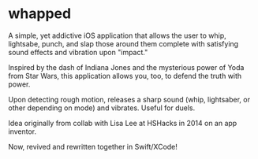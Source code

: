# whapped

A simple, yet addictive iOS application that allows the user to whip, lightsabe, punch, and slap 
those around them complete with satisfying sound effects and vibration upon "impact." 

Inspired by the dash of Indiana Jones and the mysterious power of Yoda from Star Wars, this application allows you, too, 
to defend the truth with power. 

Upon detecting rough motion, releases a sharp sound (whip, lightsaber, or other depending on mode) and vibrates.
Useful for duels.

Idea originally from collab with Lisa Lee at HSHacks in 2014 on an app inventor.

Now, revived and rewritten together in Swift/XCode! 

